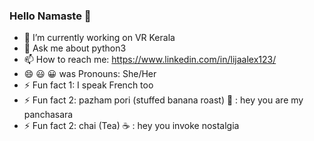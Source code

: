 ### Hello Namaste 👋

<!--
**LijaAlex12/LijaAlex12** is a ✨ _special_ ✨ repository because its `README.md` (this file) appears on your GitHub profile.

Here are some ideas to get you started:
-->

- 🔭 I’m currently working on VR Kerala
- 💬 Ask me about python3
- 📫 How to reach me: https://www.linkedin.com/in/lijaalex123/
- 😄 😃 😀 was  Pronouns: She/Her
- ⚡ Fun fact 1: I speak French too
- ⚡ Fun fact 2: pazham pori (stuffed banana roast) 🍌 : hey you are my panchasara
- ⚡ Fun fact 2: chai (Tea) ☕️  : hey you invoke nostalgia

